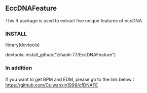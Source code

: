 ## EccDNAFeature

This R package is used to extract five unique features of eccDNA

### **INSTALL**

library(devtools)

devtools::install_github("zihaoli-77/EccDNAFeature")

### **In addition**

If you want to get BPM and EDM, please go to the link below：
https://github.com/Cuiwanxin1998/cfDNAFE
